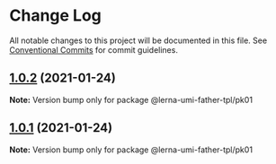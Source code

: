 # Change Log

All notable changes to this project will be documented in this file.
See [Conventional Commits](https://conventionalcommits.org) for commit guidelines.

## [1.0.2](https://github.com/bj75326/lerna-umi-father-tpl/compare/@lerna-umi-father-tpl/pk01@1.0.1...@lerna-umi-father-tpl/pk01@1.0.2) (2021-01-24)

**Note:** Version bump only for package @lerna-umi-father-tpl/pk01





## [1.0.1](https://github.com/bj75326/lerna-umi-father-tpl/compare/@lerna-umi-father-tpl/pk01@1.0.0...@lerna-umi-father-tpl/pk01@1.0.1) (2021-01-24)

**Note:** Version bump only for package @lerna-umi-father-tpl/pk01
